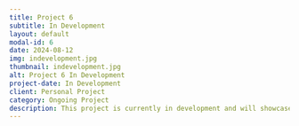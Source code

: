 ```yaml
---
title: Project 6
subtitle: In Development
layout: default
modal-id: 6
date: 2024-08-12
img: indevelopment.jpg
thumbnail: indevelopment.jpg
alt: Project 6 In Development
project-date: In Development
client: Personal Project
category: Ongoing Project
description: This project is currently in development and will showcase the latest advancements in my web development and AI capabilities. Stay tuned for updates!
---
```

